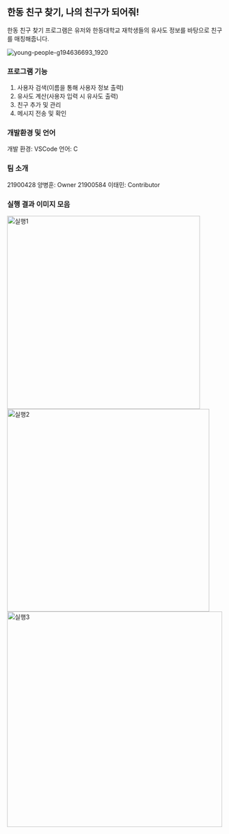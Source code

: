 ## 한동 친구 찾기, 나의 친구가 되어줘!
한동 친구 찾기 프로그램은 유저와 한동대학교 재학생들의 유사도 정보를 바탕으로 친구를 매칭해줍니다.


![young-people-g194636693_1920](https://user-images.githubusercontent.com/67420453/166155520-7be66bfe-4ab8-4b52-91c4-6724d47f5dd0.jpg)

### 프로그램 기능
1. 사용자 검색(이름을 통해 사용자 정보 출력)
2. 유사도 계산(사용자 입력 시 유사도 출력)
3. 친구 추가 및 관리
4. 메시지 전송 및 확인

### 개발환경 및 언어
개발 환경: VSCode
언어: C

### 팀 소개
21900428 양병훈: Owner 
21900584 이태민: Contributor

### 실행 결과 이미지 모음
<img width="451" alt="실행1" src="https://user-images.githubusercontent.com/67420453/167416298-ac6f9827-d763-4766-9833-cfd8eed29f24.png">
<img width="473" alt="실행2" src="https://user-images.githubusercontent.com/67420453/167416311-05062438-5b41-449c-8923-88a737722807.png">
<img width="503" alt="실행3" src="https://user-images.githubusercontent.com/67420453/167416318-08736503-31f2-4e48-83b1-5c5c25ace0db.png">
